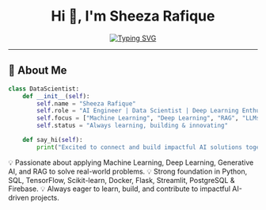 <!-- Profile README for Sheeza Rafique -->

<h1 align="center">Hi 👋, I'm Sheeza Rafique</h1>

<p align="center">
  <a href="https://github.com/Sheeza-Sheeza">
    <img src="https://readme-typing-svg.herokuapp.com?font=Fira+Code&weight=600&size=22&pause=1000&color=1E90FF&center=true&vCenter=true&width=550&lines=AI+Engineer+%7C+Data+Scientist+%7C+Deep+Learning+Enthusiast;Machine+Learning+%7C+LLMs+%7C+RAG+%7C+Generative+AI" alt="Typing SVG" />
  </a>
</p>

---

## 🌟 About Me  

```python
class DataScientist:
    def __init__(self):
        self.name = "Sheeza Rafique"
        self.role = "AI Engineer | Data Scientist | Deep Learning Enthusiast"
        self.focus = ["Machine Learning", "Deep Learning", "RAG", "LLMs"]
        self.status = "Always learning, building & innovating"

    def say_hi(self):
        print("Excited to connect and build impactful AI solutions together!")
```
💡 Passionate about applying Machine Learning, Deep Learning, Generative AI, and RAG to solve real-world problems.
💡 Strong foundation in Python, SQL, TensorFlow, Scikit-learn, Docker, Flask, Streamlit, PostgreSQL & Firebase.
💡 Always eager to learn, build, and contribute to impactful AI-driven projects.
